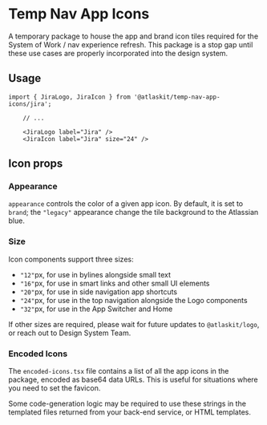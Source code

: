 # Temp Nav App Icons

A temporary package to house the app and brand icon tiles required for the System of Work / nav
experience refresh. This package is a stop gap until these use cases are properly incorporated into
the design system.

## Usage

```tsx
import { JiraLogo, JiraIcon } from '@atlaskit/temp-nav-app-icons/jira';

	// ...

	<JiraLogo label="Jira" />
	<JiraIcon label="Jira" size="24" />
```

## Icon props

### Appearance

`appearance` controls the color of a given app icon. By default, it is set to `brand`; the
`"legacy"` appearance change the tile background to the Atlassian blue.

### Size

Icon components support three sizes:

- `"12"`px, for use in bylines alongside small text
- `"16"`px, for use in smart links and other small UI elements
- `"20"`px, for use in side navigation app shortcuts
- `"24"`px, for use in the top navigation alongside the Logo components
- `"32"`px, for use in the App Switcher and Home

If other sizes are required, please wait for future updates to `@atlaskit/logo`, or reach out to
Design System Team.

### Encoded Icons

The `encoded-icons.tsx` file contains a list of all the app icons in the package, encoded as base64
data URLs. This is useful for situations where you need to set the favicon.

Some code-generation logic may be required to use these strings in the templated files returned from
your back-end service, or HTML templates.
